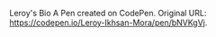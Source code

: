 Leroy's Bio
A Pen created on CodePen.
Original URL: https://codepen.io/Leroy-Ikhsan-Mora/pen/bNVKgVj.

